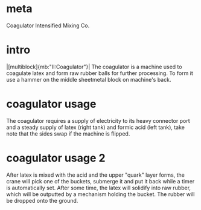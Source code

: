 # meta
Coagulator
Intensified Mixing Co.

# intro
|[multiblock]{mb:"II:Coagulator"}|
The coagulator is a machine used to coagulate latex and form raw rubber balls for further processing. To form it use a hammer on the middle sheetmetal block on machine's back.

# coagulator usage
The coagulator requires a supply of electricity to its heavy connector port and a steady supply of latex (right tank) and formic acid (left tank), take note that the sides swap if the machine is flipped.

# coagulator usage 2
After latex is mixed with the acid and the upper "quark" layer forms, the crane will pick one of the buckets, submerge it and put it back while a timer is automatically set. After some time, the latex will solidify into raw rubber, which will be outputted by a mechanism holding the bucket. The rubber will be dropped onto the ground.